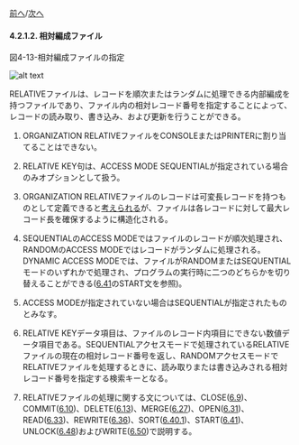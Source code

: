 <!--navi start-->
[前へ](4-2-1-1.md)/[次へ](4-2-1-3.md)
<!--navi end-->
#### 4.2.1.2. 相対編成ファイル

図4-13-相対編成ファイルの指定

![alt text](Image/4-13.png)

RELATIVEファイルは、レコードを順次またはランダムに処理できる内部編成を持つファイルであり、ファイル内の相対レコード番号を指定することによって、レコードの読み取り、書き込み、および更新を行うことができる。

1. ORGANIZATION RELATIVEファイルをCONSOLEまたはPRINTERに割り当てることはできない。

2. RELATIVE KEY句は、ACCESS MODE SEQUENTIALが指定されている場合のみオプションとして扱う。

3. ORGANIZATION RELATIVEファイルのレコードは可変長レコードを持つものとして定義できると<u>考えられる</u>が、ファイルは各レコードに対して最大レコード長を確保するように構造化される。

4. SEQUENTIALのACCESS MODEではファイルのレコードが順次処理され、RANDOMのACCESS MODEではレコードがランダムに処理される。DYNAMIC ACCESS MODEでは、ファイルがRANDOMまたはSEQUENTIALモードのいずれかで処理され、プログラムの実行時に二つのどちらかを切り替えることができる([6.41](6-41.md)のSTART文を参照)。

5. ACCESS MODEが指定されていない場合はSEQUENTIALが指定されたものとみなす。

6. RELATIVE KEYデータ項目は、ファイルのレコード内項目にできない数値データ項目である。SEQUENTIALアクセスモードで処理されているRELATIVEファイルの現在の相対レコード番号を返し、RANDOMアクセスモードでRELATIVEファイルを処理するときに、読み取りまたは書き込みされる相対レコード番号を指定する検索キーとなる。

7. RELATIVEファイルの処理に関する文については、CLOSE([6.9](6-9.md))、COMMIT([6.10](6-10.md))、DELETE([6.13](6-13.md))、MERGE([6.27](6-27.md))、OPEN([6.31](6-31.md))、READ([6.33](6-33-1.md))、REWRITE([6.36](6-36.md))、SORT([6.40.1](6-40-1.md))、START([6.41](6-41.md))、UNLOCK([6.48](6-48.md))およびWRITE([6.50](6-50.md))で説明する。

